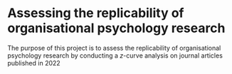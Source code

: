 
# Assessing the replicability of organisational psychology research

<!-- badges: start -->
<!-- badges: end -->

The purpose of this project is to assess the replicability of organisational psychology research by conducting a *z*-curve analysis on journal articles published in 2022
